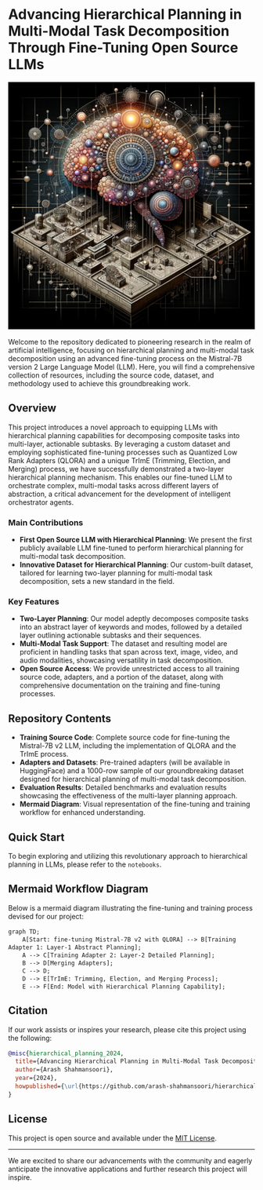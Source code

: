 # Advancing Hierarchical Planning in Multi-Modal Task Decomposition Through Fine-Tuning Open Source LLMs

![Train-Validation-Loss](assets/hierarchical_decompose_net_5.png)

Welcome to the repository dedicated to pioneering research in the realm of artificial intelligence, focusing on hierarchical planning and multi-modal task decomposition using an advanced fine-tuning process on the Mistral-7B version 2 Large Language Model (LLM). Here, you will find a comprehensive collection of resources, including the source code, dataset, and methodology used to achieve this groundbreaking work.

## Overview

This project introduces a novel approach to equipping LLMs with hierarchical planning capabilities for decomposing composite tasks into multi-layer, actionable subtasks. By leveraging a custom dataset and employing sophisticated fine-tuning processes such as Quantized Low Rank Adapters (QLORA) and a unique TrImE (Trimming, Election, and Merging) process, we have successfully demonstrated a two-layer hierarchical planning mechanism. This enables our fine-tuned LLM to orchestrate complex, multi-modal tasks across different layers of abstraction, a critical advancement for the development of intelligent orchestrator agents.

### Main Contributions
- **First Open Source LLM with Hierarchical Planning**: We present the first publicly available LLM fine-tuned to perform hierarchical planning for multi-modal task decomposition.
- **Innovative Dataset for Hierarchical Planning**: Our custom-built dataset, tailored for learning two-layer planning for multi-modal task decomposition, sets a new standard in the field.

### Key Features
- **Two-Layer Planning**: Our model adeptly decomposes composite tasks into an abstract layer of keywords and modes, followed by a detailed layer outlining actionable subtasks and their sequences.
- **Multi-Modal Task Support**: The dataset and resulting model are proficient in handling tasks that span across text, image, video, and audio modalities, showcasing versatility in task decomposition.
- **Open Source Access**: We provide unrestricted access to all training source code, adapters, and a portion of the dataset, along with comprehensive documentation on the training and fine-tuning processes.

## Repository Contents
- **Training Source Code**: Complete source code for fine-tuning the Mistral-7B v2 LLM, including the implementation of QLORA and the TrImE process.
- **Adapters and Datasets**: Pre-trained adapters (will be available in HuggingFace) and a 1000-row sample of our groundbreaking dataset designed for hierarchical planning of multi-modal task decomposition.
- **Evaluation Results**: Detailed benchmarks and evaluation results showcasing the effectiveness of the multi-layer planning approach.
- **Mermaid Diagram**: Visual representation of the fine-tuning and training workflow for enhanced understanding.

## Quick Start
To begin exploring and utilizing this revolutionary approach to hierarchical planning in LLMs, please refer to the `notebooks`.

## Mermaid Workflow Diagram
Below is a mermaid diagram illustrating the fine-tuning and training process devised for our project:

```mermaid
graph TD;
    A[Start: fine-tuning Mistral-7B v2 with QLORA] --> B[Training Adapter 1: Layer-1 Abstract Planning];
    A --> C[Training Adapter 2: Layer-2 Detailed Planning];
    B --> D[Merging Adapters];
    C --> D;
    D --> E[TrImE: Trimming, Election, and Merging Process];
    E --> F[End: Model with Hierarchical Planning Capability];
```

## Citation
If our work assists or inspires your research, please cite this project using the following:

```bibtex
@misc{hierarchical_planning_2024,
  title={Advancing Hierarchical Planning in Multi-Modal Task Decomposition Through Fine-Tuning Open Source LLMs},
  author={Arash Shahmansoori},
  year={2024},
  howpublished={\url{https://github.com/arash-shahmansoori/hierarchical_planning_decompose_net.git}},
}
```

## License
This project is open source and available under the [MIT License](LICENSE).

---
We are excited to share our advancements with the community and eagerly anticipate the innovative applications and further research this project will inspire.
